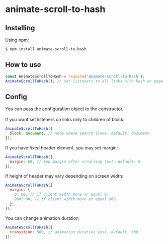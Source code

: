 # animate-scroll-to-hash

## Installing

Using npm:

```bash
$ npm install animate-scroll-to-hash
```

## How to use

```js
const AnimateScrollToHash = require('animate-scroll-to-hash');
AnimateScrollToHash(); // set listeners to all links with hash on page
```

## Config

You can pass the configuration object to the constructor.
<br><br>
If you want set listeners on links only to children of block:
```js
AnimateScrollToHash({
  block: document, // node where search links. default: document
});
```
If you have fixed header element, you may set margin:
```js
AnimateScrollToHash({
  margin: 60, // top margin after scrolling (px). default: 0
});
```
If height of header may vary depending on screen width:
```js
AnimateScrollToHash({
  margin: {
    0: 60, // if client width more or equal 0.
    960: 80, // if client width more or equal 960.
  },
});
```
You can change animation duration
```js
AnimateScrollToHash({
  transition: 500, // animation duration (ms). default: 500
});
```
